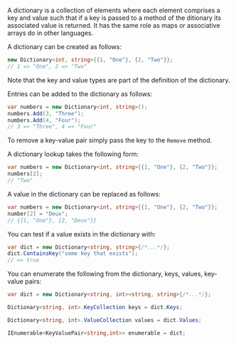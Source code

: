 A dictionary is a collection of elements where each element comprises a key and value such that if a key is passed to a method of the ditionary its associated value is returned. It has the same role as maps or associative arrays do in other languages.

A dictionary can be created as follows:

```csharp
new Dictionary<int, string>{{1, "One"}, {2, "Two"}};
// 1 => "One", 2 => "Two"
```

Note that the key and value types are part of the definition of the dictionary.

Entries can be added to the dictionary as follows:

```csharp
var numbers = new Dictionary<int, string>();
numbers.Add(3, "Three");
numbers.Add(4, "Four");
// 3 => "Three", 4 => "Four"
```

To remove a key-value pair simply pass the key to the `Remove` method.

A dictionary lookup takes the following form:

```csharp
var numbers = new Dictionary<int, string>{{1, "One"}, {2, "Two"}};
numbers[2];
// "Two"
```

A value in the dictionary can be replaced as follows:

```csharp
var numbers = new Dictionary<int, string>{{1, "One"}, {2, "Two"}};
number[2] = "Deux";
// {{1, "One"}, {2, "Deux"}}
```

You can test if a value exists in the dictionary with:

```csharp
var dict = new Dictionary<string, string>{/*...*/};
dict.ContainsKey("some key that exists");
// => true
```

You can enumerate the following from the dictionary, keys, values, key-value pairs:

```csharp
var dict = new Dictionary<string, int><string, string>{/*...*/};

Dictionary<string, int>.KeyCollection keys = dict.Keys;

Dictionary<string, int>.ValueCollection values = dict.Values;

IEnumerable<KeyValuePair<string,int>> enumerable = dict;
```
